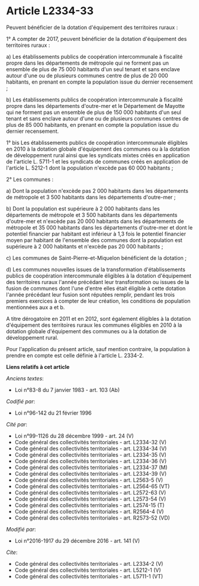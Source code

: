 # Article L2334-33

Peuvent bénéficier de la dotation d'équipement des territoires ruraux : 

1° A compter de 2017, peuvent bénéficier de la dotation d'équipement des territoires ruraux : 

a) Les établissements publics de coopération intercommunale à fiscalité propre dans les départements de métropole qui ne
forment pas un ensemble de plus de 75 000 habitants d'un seul tenant et sans enclave autour d'une ou de plusieurs communes
centre de plus de 20 000 habitants, en prenant en compte la population issue du dernier recensement ; 

b) Les établissements publics de coopération intercommunale à fiscalité propre dans les départements d'outre-mer et le
Département de Mayotte qui ne forment pas un ensemble de plus de 150 000 habitants d'un seul tenant et sans enclave autour
d'une ou de plusieurs communes centres de plus de 85 000 habitants, en prenant en compte la population issue du dernier
recensement. 

1° bis Les établissements publics de coopération intercommunale éligibles en 2010 à la dotation globale d'équipement des
communes ou à la dotation de développement rural ainsi que les syndicats mixtes créés en application de l'article L. 5711-1
et les syndicats de communes créés en application de l'article L. 5212-1 dont la population n'excède pas 60 000 habitants ; 

2° Les communes : 

a) Dont la population n'excède pas 2 000 habitants dans les départements de métropole et 3 500 habitants dans les
départements d'outre-mer ; 

b) Dont la population est supérieure à 2 000 habitants dans les départements de métropole et 3 500 habitants dans les
départements d'outre-mer et n'excède pas 20 000 habitants dans les départements de métropole et 35 000 habitants dans les
départements d'outre-mer et dont le potentiel financier par habitant est inférieur à 1,3 fois le potentiel financier moyen
par habitant de l'ensemble des communes dont la population est supérieure à 2 000 habitants et n'excède pas 20 000
habitants ; 

c) Les communes de Saint-Pierre-et-Miquelon bénéficient de la dotation ; 

d) Les communes nouvelles issues de la transformation d'établissements publics de coopération intercommunale éligibles à la
dotation d'équipement des territoires ruraux l'année précédant leur transformation ou issues de la fusion de communes dont
l'une d'entre elles était éligible à cette dotation l'année précédant leur fusion sont réputées remplir, pendant les trois
premiers exercices à compter de leur création, les conditions de population mentionnées aux a et b. 

A titre dérogatoire en 2011 et en 2012, sont également éligibles à la dotation d'équipement des territoires ruraux les
communes éligibles en 2010 à la dotation globale d'équipement des communes ou à la dotation de développement rural. 

Pour l'application du présent article, sauf mention contraire, la population à prendre en compte est celle définie à
l'article L. 2334-2.

**Liens relatifs à cet article**

_Anciens textes_:

  - Loi n°83-8 du 7 janvier 1983 - art. 103 (Ab)

_Codifié par_:

  - Loi n°96-142 du 21 février 1996

_Cité par_:

  - Loi n°99-1126 du 28 décembre 1999 - art. 24 (V)
  - Code général des collectivités territoriales - art. L2334-32 (V)
  - Code général des collectivités territoriales - art. L2334-34 (V)
  - Code général des collectivités territoriales - art. L2334-35 (V)
  - Code général des collectivités territoriales - art. L2334-36 (V)
  - Code général des collectivités territoriales - art. L2334-37 (M)
  - Code général des collectivités territoriales - art. L2334-39 (V)
  - Code général des collectivités territoriales - art. L2563-5 (V)
  - Code général des collectivités territoriales - art. L2564-65 (VT)
  - Code général des collectivités territoriales - art. L2572-63 (V)
  - Code général des collectivités territoriales - art. L2573-54 (V)
  - Code général des collectivités territoriales - art. L2574-15 (T)
  - Code général des collectivités territoriales - art. R2564-4 (V)
  - Code général des collectivités territoriales - art. R2573-52 (VD)

_Modifié par_:

  - Loi n°2016-1917 du 29 décembre 2016 - art. 141 (V)

_Cite_:

  - Code général des collectivités territoriales - art. L2334-2 (V)
  - Code général des collectivités territoriales - art. L5212-1 (V)
  - Code général des collectivités territoriales - art. L5711-1 (VT)
